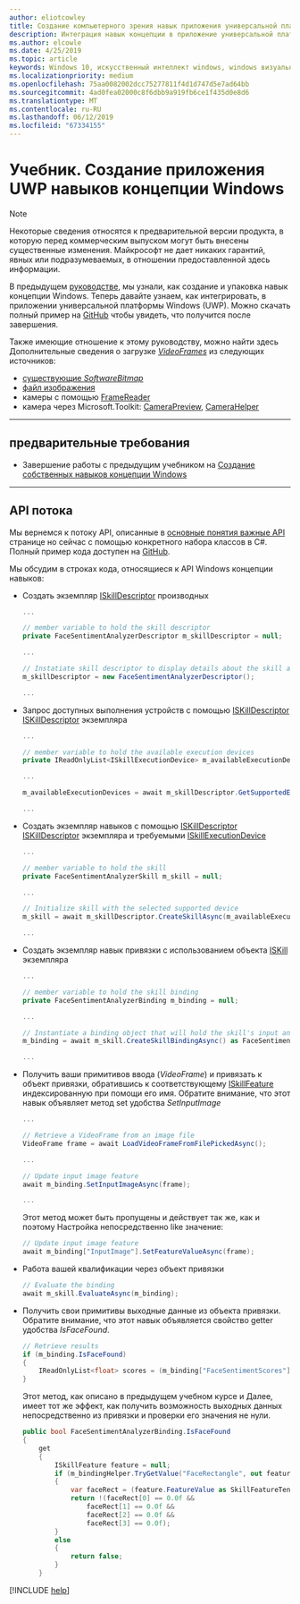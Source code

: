 ```yaml
---
author: eliotcowley
title: Создание компьютерного зрения навык приложения универсальной платформы Windows
description: Интеграция навык концепции в приложение универсальной платформы Windows с помощью этого руководства.
ms.author: elcowle
ms.date: 4/25/2019
ms.topic: article
keywords: Windows 10, искусственный интеллект windows, windows визуального распознавания навыки, универсальной платформы Windows
ms.localizationpriority: medium
ms.openlocfilehash: 75aa0082002dcc75277811f4d1d747d5e7ad64bb
ms.sourcegitcommit: 4ad0fea02000c8f6dbb9a919fb6ce1f435d0e8d6
ms.translationtype: MT
ms.contentlocale: ru-RU
ms.lasthandoff: 06/12/2019
ms.locfileid: "67334155"
---
```

# <a name="tutorial-create-a-windows-vision-skill-uwp-application"></a>Учебник. Создание приложения UWP навыков концепции Windows

> [!NOTE]
> Некоторые сведения относятся к предварительной версии продукта, в которую перед коммерческим выпуском могут быть внесены существенные изменения. Майкрософт не дает никаких гарантий, явных или подразумеваемых, в отношении предоставленной здесь информации.

В предыдущем [руководстве](tutorial.md), мы узнали, как создание и упаковка навык концепции Windows. Теперь давайте узнаем, как интегрировать, в приложении универсальной платформы Windows (UWP). Можно скачать полный пример на [GitHub](https://github.com/microsoft/WindowsVisionSkillsPreview/tree/master/samples/SentimentAnalyzerCustomSkill/cs) чтобы увидеть, что получится после завершения.

Также имеющие отношение к этому руководству, можно найти здесь Дополнительные сведения о загрузке *[VideoFrames](https://docs.microsoft.com/uwp/api/Windows.Media.VideoFrame)* из следующих источников:
- [существующие *SoftwareBitmap*](https://docs.microsoft.com/uwp/api/windows.media.videoframe.createwithsoftwarebitmap#Windows_Media_VideoFrame_CreateWithSoftwareBitmap_Windows_Graphics_Imaging_SoftwareBitmap_)
- [файл изображения](https://docs.microsoft.com/windows/uwp/audio-video-camera/imaging#create-a-softwarebitmap-from-an-image-file-with-bitmapdecoder)
- камеры с помощью [FrameReader](https://docs.microsoft.com/windows/uwp/audio-video-camera/process-media-frames-with-mediaframereader)
- камера через Microsoft.Toolkit: [CameraPreview](https://docs.microsoft.com/windows/communitytoolkit/controls/camerapreview), [CameraHelper](https://docs.microsoft.com/windows/communitytoolkit/helpers/camerahelper)

---
## <a name="prerequisites"></a>предварительные требования

- Завершение работы с предыдущим учебником на [Создание собственных навыков концепции Windows](tutorial.md)
---

## <a name="api-flow"></a>API потока
Мы вернемся к потоку API, описанные в [основные понятия важные API](important-api-concepts.md#APIFlow) странице но сейчас с помощью конкретного набора классов в C#. Полный пример кода доступен на [GitHub](https://github.com/microsoft/WindowsVisionSkillsPreview/blob/master/samples/SentimentAnalyzerCustomSkill/cs/Apps/FaceSentimentAnalysisApp_UWP/MainPage.xaml.cs). 

Мы обсудим в строках кода, относящиеся к API Windows концепции навыков: 

+ Создать экземпляр [ISkillDescriptor][ISkillDescriptor] производных

    ```csharp
    ...
    
    // member variable to hold the skill descriptor
    private FaceSentimentAnalyzerDescriptor m_skillDescriptor = null;
    
    ...
    
    // Instatiate skill descriptor to display details about the skill and populate UI
    m_skillDescriptor = new FaceSentimentAnalyzerDescriptor();

    ...
    ```

+ Запрос доступных выполнения устройств с помощью [ISKillDescriptor] [ ISKillDescriptor] экземпляра
    ```csharp
    ...
    
    // member variable to hold the available execution devices
    private IReadOnlyList<ISkillExecutionDevice> m_availableExecutionDevices = null;
    
    ...
    
    m_availableExecutionDevices = await m_skillDescriptor.GetSupportedExecutionDevicesAsync();

    ...
    ```

+ Создать экземпляр навыков с помощью [ISKillDescriptor] [ ISKillDescriptor] экземпляра и требуемыми [ISkillExecutionDevice][ISkillExecutionDevice]
    ```csharp
    ...
    
    // member variable to hold the skill
    private FaceSentimentAnalyzerSkill m_skill = null;
    
    ...
    
    // Initialize skill with the selected supported device
    m_skill = await m_skillDescriptor.CreateSkillAsync(m_availableExecutionDevices[UISkillExecutionDevices.SelectedIndex]) as FaceSentimentAnalyzerSkill;

    ...
    ```

+ Создать экземпляр навык привязки с использованием объекта [ISKill][ISKill] экземпляра
    ```csharp
    ...
    
    // member variable to hold the skill binding
    private FaceSentimentAnalyzerBinding m_binding = null;
    
    ...
    
   // Instantiate a binding object that will hold the skill's input and output resource
   m_binding = await m_skill.CreateSkillBindingAsync() as FaceSentimentAnalyzerBinding;

    ...
    ```

+ Получить ваши примитивов ввода (*VideoFrame*) и привязать к объект привязки, обратившись к соответствующему [ISkillFeature][ISkillFeature] индексированную при помощи его имя. Обратите внимание, что этот навык объявляет метод set удобства *SetInputImage*
    ```csharp
    ...

    // Retrieve a VideoFrame from an image file
    VideoFrame frame = await LoadVideoFrameFromFilePickedAsync();

    ...

    // Update input image feature
    await m_binding.SetInputImageAsync(frame);

    ...
    ```
    Этот метод может быть пропущены и действует так же, как и поэтому Настройка непосредственно like значение:

    ```csharp
    // Update input image feature
    await m_binding["InputImage"].SetFeatureValueAsync(frame);
    ```

+ Работа вашей квалификации через объект привязки
    ```csharp
    // Evaluate the binding
    await m_skill.EvaluateAsync(m_binding);
    ```

+ Получить свои примитивы выходные данные из объекта привязки. Обратите внимание, что этот навык объявляется свойство getter удобства *IsFaceFound*.
    ```csharp
    // Retrieve results
    if (m_binding.IsFaceFound)
    {
        IReadOnlyList<float> scores = (m_binding["FaceSentimentScores"].FeatureValue as SkillFeatureTensorFloatValue).GetAsVectorView();
    }
    ```

    Этот метод, как описано в предыдущем учебном курсе и Далее, имеет тот же эффект, как получить возможность выходных данных непосредственно из привязки и проверки его значения не нули.

    ```csharp
    public bool FaceSentimentAnalyzerBinding.IsFaceFound
    {
        get
        {
            ISkillFeature feature = null;
            if (m_bindingHelper.TryGetValue("FaceRectangle", out feature))
            {
                var faceRect = (feature.FeatureValue as SkillFeatureTensorFloatValue).GetAsVectorView();
                return !(faceRect[0] == 0.0f &&
                    faceRect[1] == 0.0f &&
                    faceRect[2] == 0.0f &&
                    faceRect[3] == 0.0f);
            }
            else
            {
                return false;
            }
        }
    ```



[!INCLUDE [help](../includes/get-help-vision.md)]

[SkillInterfacePreview]: https://docs.microsoft.com/dotnet/api/microsoft.ai.skills.skillinterfacepreview

[ISkillDescriptor]: https://docs.microsoft.com/dotnet/api/microsoft.ai.skills.skillinterfacepreview.iskilldescriptor

[ISkill]: https://docs.microsoft.com/dotnet/api/microsoft.ai.skills.skillinterfacepreview.iskill

[ISkillBinding]: https://docs.microsoft.com/dotnet/api/microsoft.ai.skills.skillinterfacepreview.iskillbinding

[ISkillExecutionDevice]: https://docs.microsoft.com/dotnet/api/microsoft.ai.skills.skillinterfacepreview.iskillexecutiondevice

[ISkillFeature]: https://docs.microsoft.com/dotnet/api/microsoft.ai.skills.skillinterfacepreview.iskillfeature

[ISkillFeatureValue]: https://docs.microsoft.com/dotnet/api/microsoft.ai.skills.skillinterfacepreview.iskillfeaturevalue

